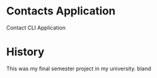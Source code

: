 # Contacts Application
Contact CLI Application
# History
This was my final semester project in my university.
 bland
